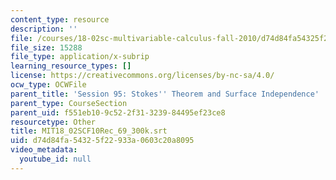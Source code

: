 ```yaml
---
content_type: resource
description: ''
file: /courses/18-02sc-multivariable-calculus-fall-2010/d74d84fa54325f22933a0603c20a8095_MIT18_02SCF10Rec_69_300k.vtt
file_size: 15288
file_type: application/x-subrip
learning_resource_types: []
license: https://creativecommons.org/licenses/by-nc-sa/4.0/
ocw_type: OCWFile
parent_title: 'Session 95: Stokes'' Theorem and Surface Independence'
parent_type: CourseSection
parent_uid: f551eb10-9c52-2f31-3239-84495ef23ce8
resourcetype: Other
title: MIT18_02SCF10Rec_69_300k.srt
uid: d74d84fa-5432-5f22-933a-0603c20a8095
video_metadata:
  youtube_id: null
---
```

